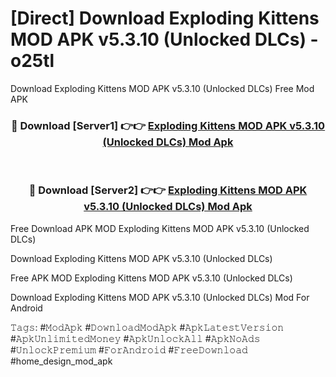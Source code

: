 # [Direct] Download Exploding Kittens MOD APK v5.3.10 (Unlocked DLCs) - o25tl
Download Exploding Kittens MOD APK v5.3.10 (Unlocked DLCs) Free Mod APK

<div align="center">
<h3>🔴 Download [Server1] 👉👉 <a href="https://apk-comot.site?title=Exploding_Kittens_MOD_APK_v5.3.10_(Unlocked_DLCs)">Exploding Kittens MOD APK v5.3.10 (Unlocked DLCs) Mod Apk</a></h3><br>

<h3>🔴 Download [Server2] 👉👉 <a href="https://apk-comot.site?title=Exploding_Kittens_MOD_APK_v5.3.10_(Unlocked_DLCs)">Exploding Kittens MOD APK v5.3.10 (Unlocked DLCs) Mod Apk</a></h3>
</div>


Free Download APK MOD Exploding Kittens MOD APK v5.3.10 (Unlocked DLCs)

Download Exploding Kittens MOD APK v5.3.10 (Unlocked DLCs) 

Free APK MOD Exploding Kittens MOD APK v5.3.10 (Unlocked DLCs) 

Download Exploding Kittens MOD APK v5.3.10 (Unlocked DLCs) Mod For Android

𝚃𝚊𝚐𝚜: #𝙼𝚘𝚍𝙰𝚙𝚔 #𝙳𝚘𝚠𝚗𝚕𝚘𝚊𝚍𝙼𝚘𝚍𝙰𝚙𝚔 #𝙰𝚙𝚔𝙻𝚊𝚝𝚎𝚜𝚝𝚅𝚎𝚛𝚜𝚒𝚘𝚗 #𝙰𝚙𝚔𝚄𝚗𝚕𝚒𝚖𝚒𝚝𝚎𝚍𝙼𝚘𝚗𝚎𝚢 #𝙰𝚙𝚔𝚄𝚗𝚕𝚘𝚌𝚔𝙰𝚕𝚕 #𝙰𝚙𝚔𝙽𝚘𝙰𝚍𝚜 #𝚄𝚗𝚕𝚘𝚌𝚔𝙿𝚛𝚎𝚖𝚒𝚞𝚖 #𝙵𝚘𝚛𝙰𝚗𝚍𝚛𝚘𝚒𝚍 #𝙵𝚛𝚎𝚎𝙳𝚘𝚠𝚗𝚕𝚘𝚊𝚍 #home_design_mod_apk